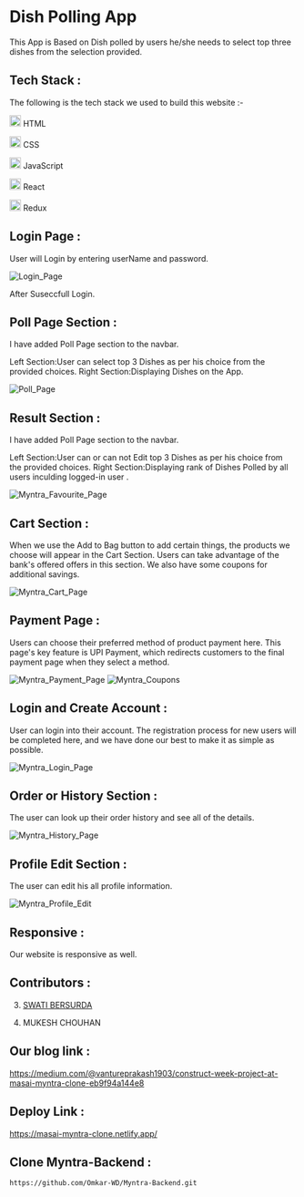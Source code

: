# Dish Polling App
This App is Based on Dish polled by users he/she needs to select top three dishes from the selection provided.

## Tech Stack :
The following is the tech stack we used to build this website :-

<img src="https://cdn-icons-png.flaticon.com/512/226/226269.png" width=20/> HTML

<img src="https://cdn-icons-png.flaticon.com/512/732/732190.png" width=20 /> CSS

<img src="https://cdn-icons-png.flaticon.com/512/1199/1199124.png" width=20/> JavaScript

<img src="https://encrypted-tbn0.gstatic.com/images?q=tbn:ANd9GcQDBz9g9mkTQyQZxAmOQ03R4L962dqCUdztjCSl79fYkQ&s" width=20 /> React

<img src="https://uxwing.com/wp-content/themes/uxwing/download/brands-and-social-media/redux-icon.png" width=20 /> Redux



## Login Page :
User will Login by entering  userName and password.

![Login_Page](https://github.com/swatibersurda/PollDishName_App/blob/main/syook/src/images/login.PNG?raw=true)

After Suseccfull Login.

## Poll Page Section :
I have added  Poll Page section to the navbar.

Left Section:User can select top 3 Dishes as per his choice from the provided choices.
Right Section:Displaying Dishes on the App.




![Poll_Page](https://github.com/swatibersurda/PollDishName_App/blob/main/syook/src/images/PollPage.PNG?raw=true)


## Result Section :
I have added  Poll Page section to the navbar.

Left Section:User can or can not  Edit  top 3 Dishes as per his choice from the provided choices.
Right Section:Displaying rank of Dishes Polled by all users inculding logged-in user .

![Myntra_Favourite_Page](https://user-images.githubusercontent.com/95853553/158966631-ef08606f-8ebc-4758-b502-d40ac8811a17.PNG)

## Cart Section :
When we use the Add to Bag button to add certain things, the products we choose will appear in the Cart Section.
Users can take advantage of the bank's offered offers in this section. We also have some coupons for additional savings.

![Myntra_Cart_Page](https://user-images.githubusercontent.com/95853553/158794171-dec31549-6a56-4537-ab00-83ce8e44c6f1.png)

## Payment Page :
Users can choose their preferred method of product payment here. This page's key feature is UPI Payment, which redirects customers to the final payment page when they select a method.

![Myntra_Payment_Page](https://user-images.githubusercontent.com/95853553/158794225-237f3701-2376-46e2-aa0f-af3ba3651bae.png)
![Myntra_Coupons](https://user-images.githubusercontent.com/95853553/158794253-3bd12a6c-1296-430c-9d75-230bfcb402f1.png)

## Login and Create Account :
User can  login into their account.
The registration process for new users will be completed here, and we have done our best to make it as simple as possible.

![Myntra_Login_Page](https://user-images.githubusercontent.com/95853553/158966949-50fd9824-6590-48e1-8cf2-45e3a37f19b4.PNG)

## Order or History Section :
The user can look up their order history and see all of the details.

![Myntra_History_Page](https://user-images.githubusercontent.com/95853553/158794301-e175e8eb-ce6a-41b5-831f-e4b46a055719.png)

## Profile Edit Section :
The user can edit his all profile information.

![Myntra_Profile_Edit](https://user-images.githubusercontent.com/95853553/158969606-71fee828-124f-4224-9fbc-53379659f01c.PNG)

## Responsive :
Our website is responsive as well.

## Contributors :
3. [SWATI BERSURDA](https://github.com/swatibersurda)



6. MUKESH CHOUHAN

## Our blog link :
https://medium.com/@vantureprakash1903/construct-week-project-at-masai-myntra-clone-eb9f94a144e8

## Deploy Link :
https://masai-myntra-clone.netlify.app/

## Clone Myntra-Backend :
    https://github.com/Omkar-WD/Myntra-Backend.git
